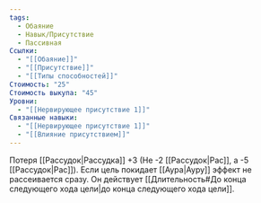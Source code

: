 ```yaml
---
tags:
  - Обаяние
  - Навык/Присутствие
  - Пассивная
Ссылки:
  - "[[Обаяние]]"
  - "[[Присутствие]]"
  - "[[Типы способностей]]"
Стоимость: "25"
Стоимость выкупа: "45"
Уровни:
  - "[[Нервирующее присутствие 1]]"
Связанные навыки:
  - "[[Нервирующее присутствие 1]]"
  - "[[Влияние присутствием]]"
---
```

Потеря [[Рассудок|Рассудка]] +3 (Не -2 [[Рассудок|Рас]], а -5 [[Рассудок|Рас]]). Если цель покидает [[Аура|Ауру]] эффект не рассеивается сразу. Он действует [[Длительность#До конца следующего хода цели|до конца следующего хода цели]].